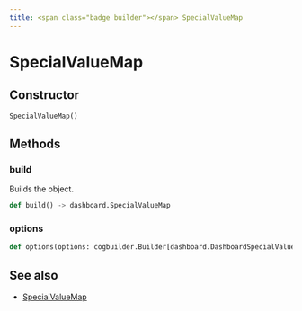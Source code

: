 ```yaml
---
title: <span class="badge builder"></span> SpecialValueMap
---
```

# <span class="badge builder"></span> SpecialValueMap

## Constructor

```python
SpecialValueMap()
```
## Methods

### <span class="badge object-method"></span> build

Builds the object.

```python
def build() -> dashboard.SpecialValueMap
```

### <span class="badge object-method"></span> options

```python
def options(options: cogbuilder.Builder[dashboard.DashboardSpecialValueMapOptions]) -> typing.Self
```

## See also

 * <span class="badge object-type-class"></span> [SpecialValueMap](./object-SpecialValueMap.md)
